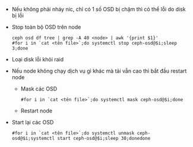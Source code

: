- Nếu không phải nháy nic, chỉ có 1 số OSD bị chậm thì có thể lỗi do disk bị lỗi

- Stop toàn bộ OSD trên node

      ceph osd df tree | grep -A 40 <node> | awk '{print $1}'
      #for i in `cat <tên file>`;do systemctl stop ceph-osd@$i;sleep 3;done

- Loại disk lỗi khỏi raid

- Nếu node không chạy dịch vụ gì khác mà tải vẫn cao thì bắt đầu restart node

  + Mask các OSD

        #for i in `cat <tên file>`;do systemctl mask ceph-osd@$i;done 
  + Restart node

- Start lại các OSD

      #for i in `cat <tên file>`;do systemctl unmask ceph-osd@$i;systemctl start ceph-osd@$i;sleep 30;donedone
